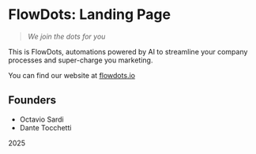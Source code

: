 # FlowDots: Landing Page

> *We join the dots for you*

This is FlowDots, automations powered by AI to streamline your company processes and super-charge you marketing.

You can find our website at [flowdots.io](https://flowdots.io/)

## Founders
- Octavio Sardi
- Dante Tocchetti

2025
